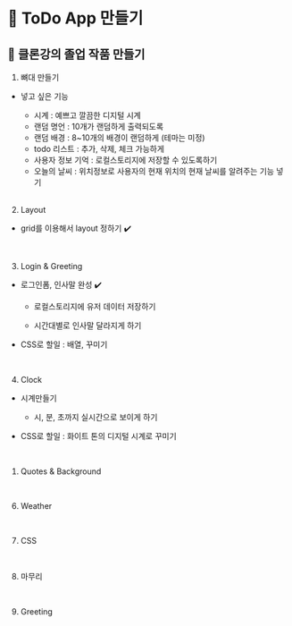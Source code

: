 # 🧵 ToDo App 만들기

## 🔸 클론강의 졸업 작품 만들기

1. 뼈대 만들기

-   넣고 싶은 기능

    -   시계 : 예쁘고 깔끔한 디지털 시계
    -   랜덤 명언 : 10개가 랜덤하게 출력되도록
    -   랜덤 배경 : 8~10개의 배경이 랜덤하게 (테마는 미정)
    -   todo 리스트 : 추가, 삭제, 체크 가능하게
    -   사용자 정보 기억 : 로컬스토리지에 저장할 수 있도록하기
    -   오늘의 날씨 : 위치정보로 사용자의 현재 위치의 현재 날씨를 알려주는 기능 넣기

    <br/>

2. Layout

-   grid를 이용해서 layout 정하기 ✔️

<br/>

3. Login & Greeting

-   로그인폼, 인사말 완성 ✔️

    -   로컬스토리지에 유저 데이터 저장하기

    -   시간대별로 인사말 달라지게 하기

-   CSS로 할일 : 배열, 꾸미기

<br/>

4. Clock

-   시계만들기

    -   시, 분, 초까지 실시간으로 보이게 하기

-   CSS로 할일 : 화이트 톤의 디지털 시계로 꾸미기

<br/>

1. Quotes & Background

<br/>

6. Weather

<br/>

7. CSS

<br/>

8. 마무리

<br/>

9. Greeting
